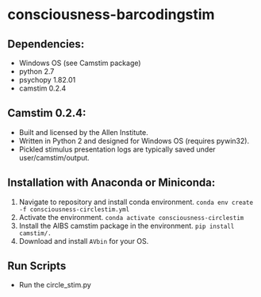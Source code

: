 # consciousness-barcodingstim

## Dependencies:
* Windows OS (see Camstim package)
* python 2.7
* psychopy 1.82.01
* camstim 0.2.4  

## Camstim 0.2.4:
* Built and licensed by the Allen Institute.
* Written in Python 2 and designed for Windows OS (requires pywin32).
* Pickled stimulus presentation logs are typically saved under user/camstim/output. 

## Installation with Anaconda or Miniconda:
1. Navigate to repository and install conda environment.
`conda env create -f consciousness-circlestim.yml`
2. Activate the environment.
`conda activate consciousness-circlestim`
3. Install the AIBS camstim package in the environment.
`pip install camstim/.`
4. Download and install `AVbin` for your OS.
 
## Run Scripts
* Run the circle_stim.py 